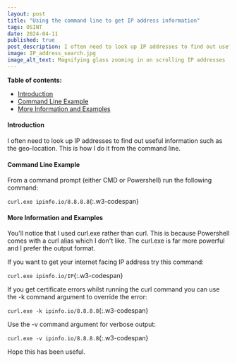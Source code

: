 ```yaml
---
layout: post
title: "Using the command line to get IP address information"
tags: OSINT
date: 2024-04-11
published: true
post_description: I often need to look up IP addresses to find out useful information.  This is how I do it from the command line.
image: IP_address_search.jpg
image_alt_text: Magnifying glass zooming in on scrolling IP addresses
---
```


**Table of contents:**
- [Introduction](#item-one)
- [Command Line Example](#item-two)
- [More Information and Examples](#item-three)

<!-- headings -->
<a id="item-one"></a>
#### Introduction
I often need to look up IP addresses to find out useful information such as the geo-location.  This is how I do it from the command line.

<a id="item-two"></a>
#### Command Line Example
From a command prompt (either CMD or Powershell) run the following command:

`curl.exe ipinfo.io/8.8.8.8`{:.w3-codespan}

<a id="item-three"></a>
#### More Information and Examples
You'll notice that I used curl.exe rather than curl.  This is because Powershell comes with a curl alias which I don't like.  The curl.exe is far more powerful and I prefer the output format.

If you want to get your internet facing IP address try this command:

`curl.exe ipinfo.io/IP`{:.w3-codespan}

If you get certificate errors whilst running the curl command you can use the -k command argument to override the error:

`curl.exe -k ipinfo.io/8.8.8.8`{:.w3-codespan}

Use the -v command argument for verbose output:

`curl.exe -v ipinfo.io/8.8.8.8`{:.w3-codespan}

Hope this has been useful.
